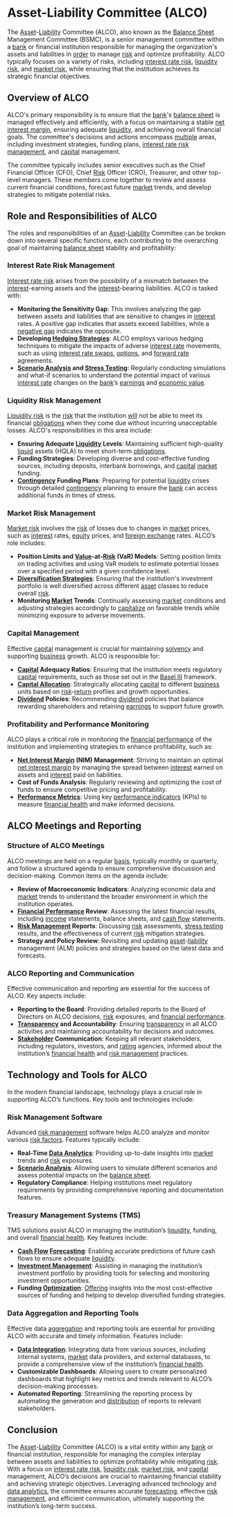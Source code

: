 # Asset-Liability Committee (ALCO)

The [Asset](../a/asset.md)-[Liability](../l/liability.md) Committee (ALCO), also known as the [Balance Sheet](../b/balance_sheet.md) Management Committee (BSMC), is a senior management committee within a [bank](../b/bank.md) or financial institution responsible for managing the organization's assets and liabilities in [order](../o/order.md) to manage [risk](../r/risk.md) and optimize profitability. ALCO typically focuses on a variety of risks, including [interest rate risk](../i/interest_rate_risk.md), [liquidity risk](../l/liquidity_risk.md), and [market risk](../m/market_risk.md), while ensuring that the institution achieves its strategic financial objectives.

## Overview of ALCO

ALCO's primary responsibility is to ensure that the [bank](../b/bank.md)'s [balance sheet](../b/balance_sheet.md) is managed effectively and efficiently, with a focus on maintaining a stable [net interest margin](../n/net_interest_margin.md), ensuring adequate [liquidity](../l/liquidity.md), and achieving overall financial goals. The committee's decisions and actions encompass [multiple](../m/multiple.md) areas, including investment strategies, funding plans, [interest rate risk management](../i/interest_rate_risk_management.md), and [capital](../c/capital.md) management.

The committee typically includes senior executives such as the Chief Financial Officer (CFO), Chief [Risk](../r/risk.md) Officer (CRO), Treasurer, and other top-level managers. These members come together to review and assess current financial conditions, forecast future [market](../m/market.md) trends, and develop strategies to mitigate potential risks.

## Role and Responsibilities of ALCO

The roles and responsibilities of an [Asset](../a/asset.md)-[Liability](../l/liability.md) Committee can be broken down into several specific functions, each contributing to the overarching goal of maintaining [balance sheet](../b/balance_sheet.md) stability and profitability:

### Interest Rate Risk Management

[Interest rate risk](../i/interest_rate_risk.md) arises from the possibility of a mismatch between the [interest](../i/interest.md)-earning assets and the [interest](../i/interest.md)-bearing liabilities. ALCO is tasked with:

- **Monitoring the Sensitivity Gap**: This involves analyzing the gap between assets and liabilities that are sensitive to changes in [interest](../i/interest.md) rates. A positive gap indicates that assets exceed liabilities, while a [negative gap](../n/negative_gap.md) indicates the opposite.
- **Developing [Hedging Strategies](../h/hedging_strategies.md)**: ALCO employs various hedging techniques to mitigate the impacts of adverse [interest rate](../i/interest_rate.md) movements, such as using [interest rate swaps](../i/interest_rate_swaps.md), [options](../o/options.md), and [forward rate](../f/forward_rate.md) agreements.
- **[Scenario Analysis](../s/scenario_analysis.md) and [Stress Testing](../s/stress_testing.md)**: Regularly conducting simulations and what-if scenarios to understand the potential impact of various [interest rate](../i/interest_rate.md) changes on the [bank](../b/bank.md)’s [earnings](../e/earnings.md) and [economic value](../e/economic_value.md).

### Liquidity Risk Management

[Liquidity risk](../l/liquidity_risk.md) is the [risk](../r/risk.md) that the institution [will](../w/will.md) not be able to meet its financial [obligations](../o/obligation.md) when they come due without incurring unacceptable losses. ALCO's responsibilities in this area include:

- **Ensuring Adequate [Liquidity](../l/liquidity.md) Levels**: Maintaining sufficient high-quality [liquid](../l/liquid.md) assets (HQLA) to meet short-term [obligations](../o/obligation.md).
- **Funding Strategies**: Developing diverse and cost-effective funding sources, including deposits, interbank borrowings, and [capital](../c/capital.md) [market](../m/market.md) funding.
- **[Contingency](../c/contingency.md) Funding Plans**: Preparing for potential [liquidity](../l/liquidity.md) crises through detailed [contingency](../c/contingency.md) planning to ensure the [bank](../b/bank.md) can access additional funds in times of stress.

### Market Risk Management

[Market risk](../m/market_risk.md) involves the [risk](../r/risk.md) of losses due to changes in [market](../m/market.md) prices, such as [interest](../i/interest.md) rates, [equity](../e/equity.md) prices, and [foreign exchange](../f/foreign_exchange.md) rates. ALCO’s role includes:

- **Position Limits and [Value](../v/value.md)-at-[Risk](../r/risk.md) (VaR) Models**: Setting position limits on trading activities and using VaR models to estimate potential losses over a specified period with a given confidence level.
- **[Diversification Strategies](../d/diversification_strategies.md)**: Ensuring that the institution's investment portfolio is well diversified across different [asset](../a/asset.md) classes to reduce overall [risk](../r/risk.md).
- **Monitoring [Market](../m/market.md) Trends**: Continually assessing [market](../m/market.md) conditions and adjusting strategies accordingly to [capitalize](../c/capitalize.md) on favorable trends while minimizing exposure to adverse movements.

### Capital Management

Effective [capital](../c/capital.md) management is crucial for maintaining [solvency](../s/solvency.md) and supporting [business](../b/business.md) growth. ALCO is responsible for:

- **[Capital](../c/capital.md) Adequacy Ratios**: Ensuring that the institution meets regulatory [capital](../c/capital.md) requirements, such as those set out in the [Basel III](../b/basel_iii.md) framework.
- **[Capital Allocation](../c/capital_allocation.md)**: Strategically allocating [capital](../c/capital.md) to different [business](../b/business.md) units based on [risk](../r/risk.md)-[return](../r/return.md) profiles and growth opportunities.
- **[Dividend](../d/dividend.md) Policies**: Recommending [dividend](../d/dividend.md) policies that balance rewarding shareholders and retaining [earnings](../e/earnings.md) to support future growth.

### Profitability and Performance Monitoring

ALCO plays a critical role in monitoring the [financial performance](../f/financial_performance.md) of the institution and implementing strategies to enhance profitability, such as:

- **[Net Interest Margin](../n/net_interest_margin.md) (NIM) Management**: Striving to maintain an optimal [net interest margin](../n/net_interest_margin.md) by managing the spread between [interest](../i/interest.md) earned on assets and [interest](../i/interest.md) paid on liabilities.
- **Cost of Funds Analysis**: Regularly reviewing and optimizing the cost of funds to ensure competitive pricing and profitability.
- **[Performance Metrics](../p/performance_metrics.md)**: Using key [performance indicators](../p/performance_indicators.md) (KPIs) to measure [financial health](../f/financial_health.md) and make informed decisions.

## ALCO Meetings and Reporting

### Structure of ALCO Meetings

ALCO meetings are held on a regular [basis](../b/basis.md), typically monthly or quarterly, and follow a structured agenda to ensure comprehensive discussion and decision-making. Common items on the agenda include:

- **Review of Macroeconomic Indicators**: Analyzing economic data and [market](../m/market.md) trends to understand the broader environment in which the institution operates.
- **[Financial Performance](../f/financial_performance.md) Review**: Assessing the latest financial results, including [income](../i/income.md) statements, balance sheets, and [cash flow](../c/cash_flow.md) statements.
- **[Risk Management](../r/risk_management.md) Reports**: Discussing [risk](../r/risk.md) assessments, [stress testing](../s/stress_testing.md) results, and the effectiveness of current [risk](../r/risk.md) mitigation strategies.
- **Strategy and Policy Review**: Revisiting and updating [asset](../a/asset.md)-[liability](../l/liability.md) management (ALM) policies and strategies based on the latest data and forecasts.

### ALCO Reporting and Communication

Effective communication and reporting are essential for the success of ALCO. Key aspects include:

- **Reporting to the Board**: Providing detailed reports to the Board of Directors on ALCO decisions, [risk](../r/risk.md) exposures, and [financial performance](../f/financial_performance.md).
- **[Transparency](../t/transparency.md) and Accountability**: Ensuring [transparency](../t/transparency.md) in all ALCO activities and maintaining accountability for decisions and outcomes.
- **[Stakeholder](../s/stakeholder.md) Communication**: Keeping all relevant stakeholders, including regulators, investors, and [rating](../r/rating.md) agencies, informed about the institution’s [financial health](../f/financial_health.md) and [risk management](../r/risk_management.md) practices.

## Technology and Tools for ALCO

In the modern financial landscape, technology plays a crucial role in supporting ALCO’s functions. Key tools and technologies include:

### Risk Management Software

Advanced [risk management](../r/risk_management.md) software helps ALCO analyze and monitor various [risk factors](../r/risk_factors_in_trading.md). Features typically include:

- **Real-Time [Data Analytics](../d/data_analytics.md)**: Providing up-to-date insights into [market](../m/market.md) trends and [risk](../r/risk.md) exposures.
- **[Scenario Analysis](../s/scenario_analysis.md)**: Allowing users to simulate different scenarios and assess potential impacts on the [balance sheet](../b/balance_sheet.md).
- **Regulatory Compliance**: Helping institutions meet regulatory requirements by providing comprehensive reporting and documentation features.

### Treasury Management Systems (TMS)

TMS solutions assist ALCO in managing the institution’s [liquidity](../l/liquidity.md), funding, and overall [financial health](../f/financial_health.md). Key features include:

- **[Cash Flow](../c/cash_flow.md) [Forecasting](../f/forecasting.md)**: Enabling accurate predictions of future cash flows to ensure adequate [liquidity](../l/liquidity.md).
- **[Investment Management](../i/investment_management.md)**: Assisting in managing the institution’s investment portfolio by providing tools for selecting and monitoring investment opportunities.
- **Funding [Optimization](../o/optimization.md)**: [Offering](../o/offering.md) insights into the most cost-effective sources of funding and helping to develop diversified funding strategies.

### Data Aggregation and Reporting Tools

Effective data [aggregation](../a/aggregation.md) and reporting tools are essential for providing ALCO with accurate and timely information. Features include:

- **[Data Integration](../d/data_integration.md)**: Integrating data from various sources, including internal systems, [market](../m/market.md) data providers, and external databases, to provide a comprehensive view of the institution’s [financial health](../f/financial_health.md).
- **Customizable Dashboards**: Allowing users to create personalized dashboards that highlight key metrics and trends relevant to ALCO’s decision-making processes.
- **Automated Reporting**: Streamlining the reporting process by automating the generation and [distribution](../d/distribution.md) of reports to relevant stakeholders.

## Conclusion

The [Asset](../a/asset.md)-[Liability](../l/liability.md) Committee (ALCO) is a vital entity within any [bank](../b/bank.md) or financial institution, responsible for managing the complex interplay between assets and liabilities to optimize profitability while mitigating [risk](../r/risk.md). With a focus on [interest rate risk](../i/interest_rate_risk.md), [liquidity risk](../l/liquidity_risk.md), [market risk](../m/market_risk.md), and [capital](../c/capital.md) management, ALCO’s decisions are crucial to maintaining financial stability and achieving strategic objectives. Leveraging advanced technology and [data analytics](../d/data_analytics.md), the committee ensures accurate [forecasting](../f/forecasting.md), effective [risk management](../r/risk_management.md), and efficient communication, ultimately supporting the institution’s long-term success.